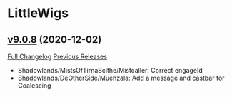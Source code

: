 # LittleWigs

## [v9.0.8](https://github.com/BigWigsMods/LittleWigs/tree/v9.0.8) (2020-12-02)
[Full Changelog](https://github.com/BigWigsMods/LittleWigs/compare/v9.0.7...v9.0.8) [Previous Releases](https://github.com/BigWigsMods/LittleWigs/releases)

- Shadowlands/MistsOfTirnaScithe/Mistcaller: Correct engageId  
- Shadowlands/DeOtherSide/Muehzala: Add a message and castbar for Coalescing  

